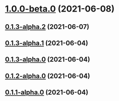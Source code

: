 # [1.0.0-beta.0](https://github.com/eideasy/eideasy-browser-js/compare/v0.1.3-alpha.2...v1.0.0-beta.0) (2021-06-08)



## [0.1.3-alpha.2](https://github.com/eideasy/eideasy-browser-js/compare/v0.1.3-alpha.1...v0.1.3-alpha.2) (2021-06-07)



## [0.1.3-alpha.1](https://github.com/eideasy/eideasy-browser-js/compare/v0.1.3-alpha.0...v0.1.3-alpha.1) (2021-06-04)



## [0.1.3-alpha.0](https://github.com/eideasy/eideasy-browser-js/compare/v0.1.2-alpha.0...v0.1.3-alpha.0) (2021-06-04)



## [0.1.2-alpha.0](https://github.com/eideasy/eideasy-browser-js/compare/v0.1.1-alpha.0...v0.1.2-alpha.0) (2021-06-04)



## [0.1.1-alpha.0](https://github.com/eideasy/eideasy-browser-js/compare/v0.1.0...v0.1.1-alpha.0) (2021-06-04)



